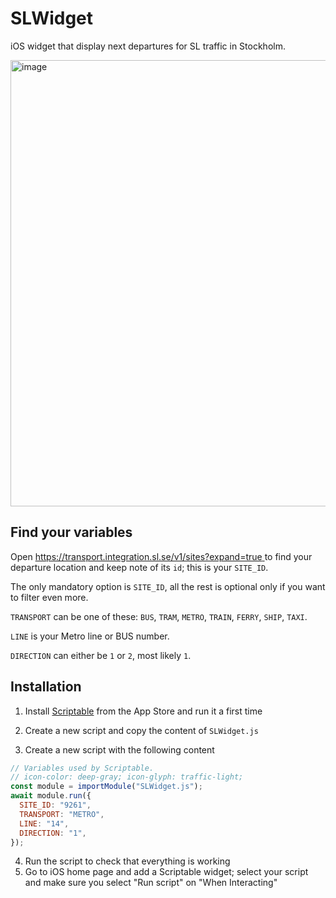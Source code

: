 # SLWidget

iOS widget that display next departures for SL traffic in Stockholm.

<img width="714" alt="image" src="https://github.com/user-attachments/assets/a0c25a05-8699-4694-aa3c-8965281822c8">

## Find your variables

Open [https://transport.integration.sl.se/v1/sites?expand=true
](https://transport.integration.sl.se/v1/sites?expand=true
) to find your departure location and keep note of its `id`; this is your `SITE_ID`.

The only mandatory option is `SITE_ID`, all the rest is optional only if you want to filter even more.

`TRANSPORT` can be one of these: `BUS`, `TRAM`, `METRO`, `TRAIN`, `FERRY`, `SHIP`, `TAXI`.

`LINE` is your Metro line or BUS number.

`DIRECTION` can either be `1` or `2`, most likely `1`.

## Installation

1. Install [Scriptable](https://apps.apple.com/us/app/scriptable/id1405459188) from the App Store and run it a first time

2. Create a new script and copy the content of `SLWidget.js`

3. Create a new script with the following content

```js
// Variables used by Scriptable.
// icon-color: deep-gray; icon-glyph: traffic-light;
const module = importModule("SLWidget.js");
await module.run({
  SITE_ID: "9261",
  TRANSPORT: "METRO",
  LINE: "14",
  DIRECTION: "1",
});
```

4. Run the script to check that everything is working
5. Go to iOS home page and add a Scriptable widget; select your script and make sure you select "Run script" on "When Interacting" 
